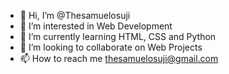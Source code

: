 - 👋 Hi, I’m @Thesamuelosuji
- 👀 I’m interested in Web Development
- 🌱 I’m currently learning HTML, CSS and Python
- 💞️ I’m looking to collaborate on Web Projects
- 📫 How to reach me thesamuelosuji@gmail.com

<!---
Thesamuelosuji/Thesamuelosuji is a ✨ special ✨ repository because its `README.md` (this file) appears on your GitHub profile.
You can click the Preview link to take a look at your changes.
--->
